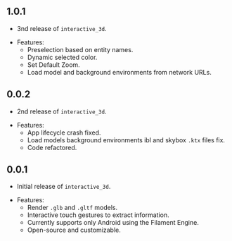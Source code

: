 ## 1.0.1

* 3nd release of `interactive_3d`.
- Features:
  - Preselection based on entity names.
  - Dynamic selected color.
  - Set Default Zoom.
  - Load model and background environments from network URLs.

## 0.0.2

* 2nd release of `interactive_3d`.
- Features:
    - App lifecycle crash fixed.
    - Load models background environments ibl and skybox `.ktx` files fix.
    - Code refactored.

## 0.0.1

* Initial release of `interactive_3d`.
- Features:
    - Render `.glb` and `.gltf` models.
    - Interactive touch gestures to extract information.
    - Currently supports only Android using the Filament Engine.
    - Open-source and customizable.
